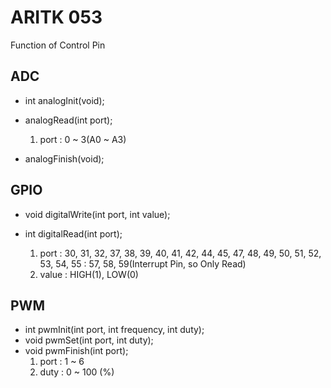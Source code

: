 # ARITK 053
Function of Control Pin

## ADC
 - int analogInit(void);
 - analogRead(int port);
 
    1. port : 0 ~ 3(A0 ~ A3)
 - analogFinish(void);

## GPIO
 - void digitalWrite(int port, int value);
 - int digitalRead(int port);
 
    1. port : 30, 31, 32, 37, 38, 39, 40, 41, 42, 44, 45, 47, 48, 49, 50, 51, 52, 53, 54, 55
            : 57, 58, 59(Interrupt Pin, so Only Read)
    2. value : HIGH(1), LOW(0)

## PWM
 - int pwmInit(int port, int frequency, int duty);
 - void pwmSet(int port, int duty);
 - void pwmFinish(int port);
    1. port : 1 ~ 6
    2. duty : 0 ~ 100 (%)

